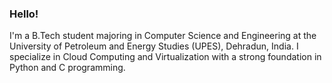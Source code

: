### Hello!
I'm a B.Tech student majoring in Computer Science and Engineering at the University of Petroleum and Energy Studies (UPES), Dehradun, India. I specialize in Cloud Computing and Virtualization with a strong foundation in Python and C programming.
